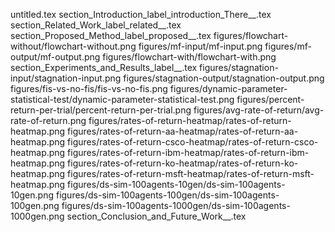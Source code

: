 untitled.tex
section_Introduction_label_introduction_There__.tex
section_Related_Work_label_related__.tex
section_Proposed_Method_label_proposed__.tex
figures/flowchart-without/flowchart-without.png
figures/mf-input/mf-input.png
figures/mf-output/mf-output.png
figures/flowchart-with/flowchart-with.png
section_Experiments_and_Results_label__.tex
figures/stagnation-input/stagnation-input.png
figures/stagnation-output/stagnation-output.png
figures/fis-vs-no-fis/fis-vs-no-fis.png
figures/dynamic-parameter-statistical-test/dynamic-parameter-statistical-test.png
figures/percent-return-per-trial/percent-return-per-trial.png
figures/avg-rate-of-return/avg-rate-of-return.png
figures/rates-of-return-heatmap/rates-of-return-heatmap.png
figures/rates-of-return-aa-heatmap/rates-of-return-aa-heatmap.png
figures/rates-of-return-csco-heatmap/rates-of-return-csco-heatmap.png
figures/rates-of-return-ibm-heatmap/rates-of-return-ibm-heatmap.png
figures/rates-of-return-ko-heatmap/rates-of-return-ko-heatmap.png
figures/rates-of-return-msft-heatmap/rates-of-return-msft-heatmap.png
figures/ds-sim-100agents-10gen/ds-sim-100agents-10gen.png
figures/ds-sim-100agents-100gen/ds-sim-100agents-100gen.png
figures/ds-sim-100agents-1000gen/ds-sim-100agents-1000gen.png
section_Conclusion_and_Future_Work__.tex